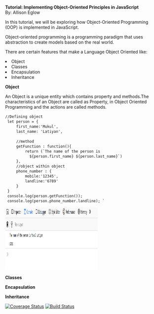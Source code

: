 **Tutorial: Implementing Object-Oriented Principles in JavaScript** <br>
                  By: Allison Eglow

In this tutorial, we will be exploring how Object-Oriented Programming (OOP) is implemented in JavaScript. 

Object-oriented programming is a programming paradigm that uses abstraction to create models 
based on the real world. 

There are certain features that make a Language Object Oriented like:
<li>Object
<li>Classes
<li>Encapsulation
<li>Inheritance

**Object**

 An Object is a unique entity which contains property and methods.The characteristics of an Object are called as Property, 
 in Object Oriented Programming and the actions are called methods.
 
 ```
//Defining object 
  let person = { 
      first_name:'Mukul', 
      last_name: 'Latiyan', 
    
      //method 
      getFunction : function(){ 
          return (`The name of the person is  
            ${person.first_name} ${person.last_name}`) 
      }, 
      //object within object 
      phone_number : { 
          mobile:'12345', 
          landline:'6789'
      } 
  } 
  console.log(person.getFunction());  
  console.log(person.phone_number.landline); `

```

<img src="imgs/Screenshot-991-e1550812338444.png" style="width:300px; height:200px"> </img>

**Classes**









**Encapsulation**




**Inheritance**











[![Coverage Status](https://coveralls.io/repos/github/ae324/calculator/badge.svg?branch=master)](https://coveralls.io/github/ae324/calculator?branch=master)
[![Build Status](https://travis-ci.org/ae324/calculator.svg?branch=master)](https://travis-ci.org/ae324/calculator)
